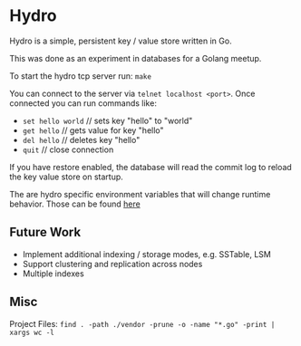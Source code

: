 # Hydro

Hydro is a simple, persistent key / value store written in Go.

This was done as an experiment in databases for a Golang meetup.

To start the hydro tcp server run: `make`

You can connect to the server via `telnet localhost <port>`. Once connected you can run commands like:

- `set hello world` // sets key "hello" to "world"
- `get hello` // gets value for key "hello"
- `del hello` // deletes key "hello"
- `quit` // close connection

If you have restore enabled, the database will read the commit log to reload the key value store on startup.

The are hydro specific environment variables that will change runtime behavior. Those can be found [here](https://github.com/ryansann/hydro/blob/master/.envrc)

## Future Work

- Implement additional indexing / storage modes, e.g. SSTable, LSM
- Support clustering and replication across nodes
- Multiple indexes

## Misc

Project Files: `find . -path ./vendor -prune -o -name "*.go" -print | xargs wc -l`
